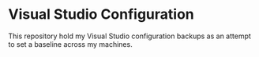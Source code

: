 # Visual Studio Configuration

This repository hold my Visual Studio configuration backups as an attempt to set a baseline across my machines.